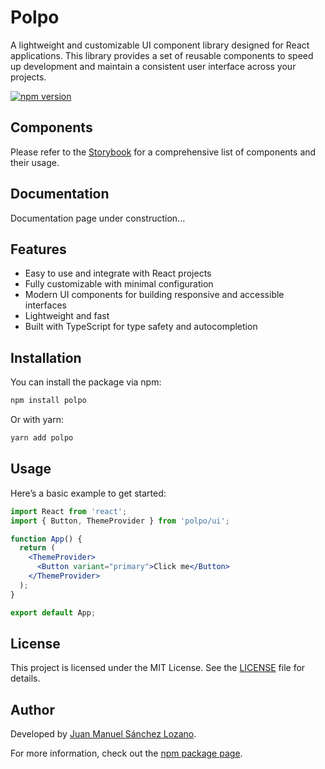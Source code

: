 
# Polpo

A lightweight and customizable UI component library designed for React applications. This library provides a set of reusable components to speed up development and maintain a consistent user interface across your projects.

[![npm version](https://badge.fury.io/js/polpo.svg)](https://www.npmjs.com/package/polpo)

## Components

Please refer to the [Storybook](https://ui.juanmsl.com) for a comprehensive list of components and their usage.

## Documentation

Documentation page under construction...

## Features

- Easy to use and integrate with React projects
- Fully customizable with minimal configuration
- Modern UI components for building responsive and accessible interfaces
- Lightweight and fast
- Built with TypeScript for type safety and autocompletion

## Installation

You can install the package via npm:

```bash
npm install polpo
```

Or with yarn:

```bash
yarn add polpo
```

## Usage

Here’s a basic example to get started:

```jsx
import React from 'react';
import { Button, ThemeProvider } from 'polpo/ui';

function App() {
  return (
    <ThemeProvider>
      <Button variant="primary">Click me</Button>
    </ThemeProvider>
  );
}

export default App;
```

## License

This project is licensed under the MIT License. See the [LICENSE](./LICENSE) file for details.

## Author

Developed by [Juan Manuel Sánchez Lozano](https://juanmsl.com).

For more information, check out the [npm package page](https://www.npmjs.com/package/polpo).
